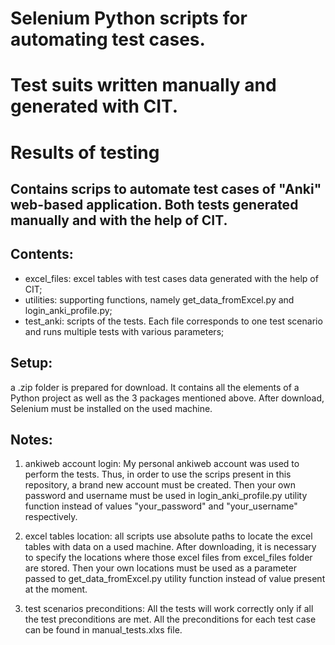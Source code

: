 # Selenium Python scripts for automating test cases.
# Test suits written manually and generated with CIT.
# Results of testing

## Contains scrips to automate test cases of "Anki" web-based application. Both tests generated manually and with the help of CIT.

## Contents:
* excel_files: excel tables with test cases data generated with the help of CIT;
* utilities: supporting functions, namely get_data_fromExcel.py and login_anki_profile.py;
* test_anki: scripts of the tests. Each file corresponds to one test scenario and runs multiple tests with various parameters;

## Setup:
a .zip folder is prepared for download. It contains all the elements of a Python project as well as the 3 packages mentioned above.
After download, Selenium must be installed on the used machine.

## Notes:
1) ankiweb account login:
My personal ankiweb account was used to perform the tests. Thus, in order to use the scrips present in this repository, a brand new account must be created. Then your own password and username must be used in login_anki_profile.py utility function instead of values "your_password" and "your_username" respectively.

2) excel tables location:
all scripts use absolute paths to locate the excel tables with data on a used machine.
After downloading, it is necessary to specify the locations where those excel files from excel_files folder are stored.
Then your own locations must be used as a parameter passed to get_data_fromExcel.py utility function instead of value present at the moment.

3) test scenarios preconditions:
All the tests will work correctly only if all the test preconditions are met. All the preconditions for each test case can be found in manual_tests.xlxs file.





